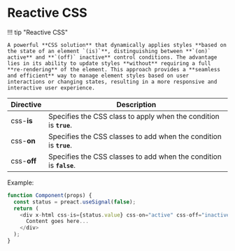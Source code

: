 # Reactive **CSS**

!!! tip "Reactive CSS"

    A powerful **CSS solution** that dynamically applies styles **based on the state of an element `(is)`**, distinguishing between **`(on)` active** and **`(off)` inactive** control conditions. The advantage lies in its ability to update styles **without** requiring a full **re-rendering** of the element. This approach provides a **seamless and efficient** way to manage element styles based on user interactions or changing states, resulting in a more responsive and interactive user experience.

| Directive   | Description                                                         |
| ----------- | ------------------------------------------------------------------- |
| css-**is**  | Specifies the CSS class to apply when the condition is **`true`**.  |
| css-**on**  | Specifies the CSS classes to add when the condition is **`true`**.  |
| css-**off** | Specifies the CSS classes to add when the condition is **`false`**. |

Example:

```js
function Component(props) {
  const status = preact.useSignal(false);
  return (
    <div x-html css-is={status.value} css-on="active" css-off="inactive">
      Content goes here...
    </div>
  );
}
```
